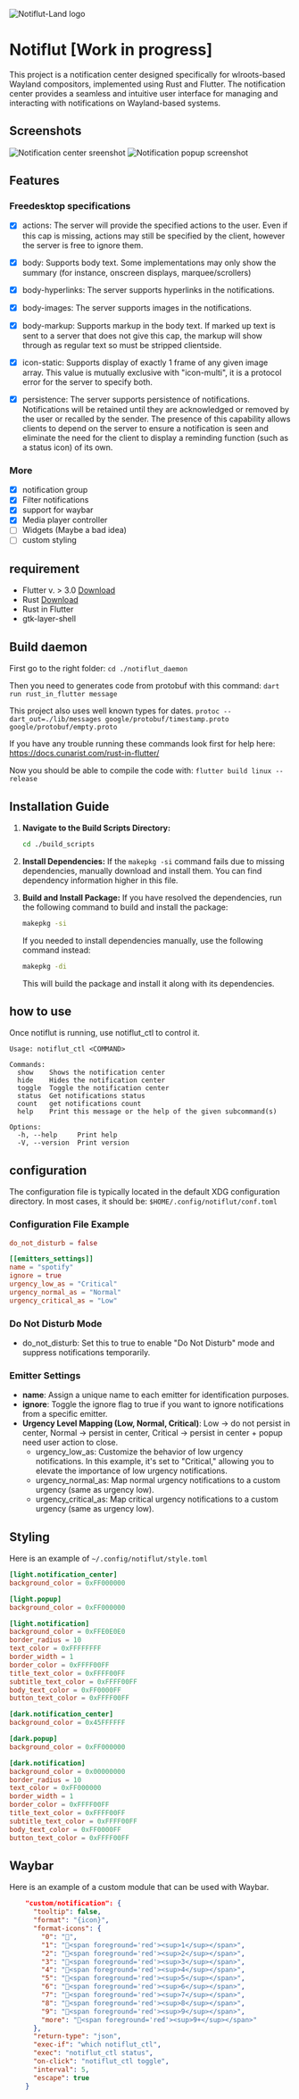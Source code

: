 ![Notiflut-Land logo](/images/notiflut-logo.png)

# Notiflut [Work in progress]

This project is a notification center designed specifically for wlroots-based Wayland compositors, implemented using Rust and Flutter. The notification center provides a seamless and intuitive user interface for managing and interacting with notifications on Wayland-based systems.

## Screenshots

![Notification center sreenshot](/images/notification_center_screenshot.png)
![Notification popup screenshot](/images/popup_screenshot.png)


## Features

### Freedesktop specifications

- [x] actions: The server will provide the specified actions to the user. Even if this cap is missing, actions may still be specified by the client, however the server is free to ignore them.

- [x] body: Supports body text. Some implementations may only show the summary (for instance, onscreen displays, marquee/scrollers)
- [x] body-hyperlinks:	The server supports hyperlinks in the notifications.
- [x] body-images: The server supports images in the notifications.
- [x] body-markup: Supports markup in the body text. If marked up text is sent to a server that does not give this cap, the markup will show through as regular text so must be stripped clientside.
- [x] icon-static: Supports display of exactly 1 frame of any given image array. This value is mutually exclusive with "icon-multi", it is a protocol error for the server to specify both.
- [x] persistence: The server supports persistence of notifications. Notifications will be retained until they are acknowledged or removed by the user or recalled by the sender. The presence of this capability allows clients to depend on the server to ensure a notification is seen and eliminate the need for the client to display a reminding function (such as a status icon) of its own.

### More

- [x] notification group
- [x] Filter notifications
- [x] support for waybar
- [x] Media player controller
- [ ] Widgets (Maybe a bad idea)
- [ ] custom styling

## requirement

- Flutter v. > 3.0 [Download](https://docs.flutter.dev/get-started/install)
- Rust [Download](https://rustup.rs/)
- Rust in Flutter
- gtk-layer-shell

## Build daemon

First go to the right folder: `cd ./notiflut_daemon`

Then you need to generates code from protobuf with this command:
`dart run rust_in_flutter message`

This project also uses well known types for dates.
`protoc --dart_out=./lib/messages google/protobuf/timestamp.proto google/protobuf/empty.proto`

If you have any trouble running these commands look first for help here: https://docs.cunarist.com/rust-in-flutter/

Now you should be able to compile the code with: `flutter build linux --release`

## Installation Guide

1. **Navigate to the Build Scripts Directory:**

   ```bash
   cd ./build_scripts
   ```

2. **Install Dependencies:**
   If the `makepkg -si` command fails due to missing dependencies, manually download and install them. You can find dependency information higher in this file.

3. **Build and Install Package:**
   If you have resolved the dependencies, run the following command to build and install the package:

   ```bash
   makepkg -si
   ```

   If you needed to install dependencies manually, use the following command instead:

   ```bash
   makepkg -di
   ```

   This will build the package and install it along with its dependencies.

## how to use

Once notiflut is running, use notiflut_ctl to control it.
```
Usage: notiflut_ctl <COMMAND>

Commands:
  show    Shows the notification center
  hide    Hides the notification center
  toggle  Toggle the notification center
  status  Get notifications status
  count   get notifications count
  help    Print this message or the help of the given subcommand(s)

Options:
  -h, --help     Print help
  -V, --version  Print version
```

## configuration

The configuration file is typically located in the default XDG configuration directory. In most cases, it should be: `$HOME/.config/notiflut/conf.toml`

### Configuration File Example

```toml
do_not_disturb = false

[[emitters_settings]]
name = "spotify"
ignore = true
urgency_low_as = "Critical"
urgency_normal_as = "Normal"
urgency_critical_as = "Low"
```

### Do Not Disturb Mode

- do_not_disturb: Set this to true to enable "Do Not Disturb" mode and suppress notifications temporarily.

### Emitter Settings

- **name**: Assign a unique name to each emitter for identification purposes.
- **ignore**: Toggle the ignore flag to true if you want to ignore notifications from a specific emitter.
- **Urgency Level Mapping (Low, Normal, Critical)**: Low -> do not persist in center, Normal -> persist in center, Critical -> persist in center + popup need user action to close.
   - urgency_low_as: Customize the behavior of low urgency notifications. In this example, it's set to "Critical," allowing you to elevate the importance of low urgency notifications.
   - urgency_normal_as: Map normal urgency notifications to a custom urgency (same as urgency low).
   - urgency_critical_as: Map critical urgency notifications to a custom urgency (same as urgency low).

## Styling

Here is an example of `~/.config/notiflut/style.toml`

```toml
[light.notification_center]
background_color = 0xFF000000

[light.popup]
background_color = 0xFF000000

[light.notification]
background_color = 0xFFE0E0E0
border_radius = 10
text_color = 0xFFFFFFFF
border_width = 1
border_color = 0xFFFF00FF
title_text_color = 0xFFFF00FF
subtitle_text_color = 0xFFFF00FF
body_text_color = 0xFF0000FF
button_text_color = 0xFFFF00FF

[dark.notification_center]
background_color = 0x45FFFFFF

[dark.popup]
background_color = 0xFF000000

[dark.notification]
background_color = 0x00000000
border_radius = 10
text_color = 0xFF000000
border_width = 1
border_color = 0xFFFF00FF
title_text_color = 0xFFFF00FF
subtitle_text_color = 0xFFFF00FF
body_text_color = 0xFF0000FF
button_text_color = 0xFFFF00FF
```

## Waybar

Here is an example of a custom module that can be used with Waybar.

```json
    "custom/notification": {
      "tooltip": false,
      "format": "{icon}",
      "format-icons": {
        "0": "",
        "1": "<span foreground='red'><sup>1</sup></span>",
        "2": "<span foreground='red'><sup>2</sup></span>",
        "3": "<span foreground='red'><sup>3</sup></span>",
        "4": "<span foreground='red'><sup>4</sup></span>",
        "5": "<span foreground='red'><sup>5</sup></span>",
        "6": "<span foreground='red'><sup>6</sup></span>",
        "7": "<span foreground='red'><sup>7</sup></span>",
        "8": "<span foreground='red'><sup>8</sup></span>",
        "9": "<span foreground='red'><sup>9</sup></span>",
        "more": "<span foreground='red'><sup>9+</sup></span>"
      },
      "return-type": "json",
      "exec-if": "which notiflut_ctl",
      "exec": "notiflut_ctl status",
      "on-click": "notiflut_ctl toggle",
      "interval": 5,
      "escape": true
    }
```
